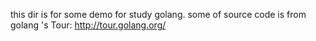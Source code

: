 this dir is for some demo for study golang.
some of source code is from golang 's Tour:
http://tour.golang.org/

